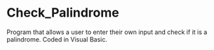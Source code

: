 # Check_Palindrome
Program that allows a user to enter their own input and check if it is a palindrome. Coded in Visual Basic. 
